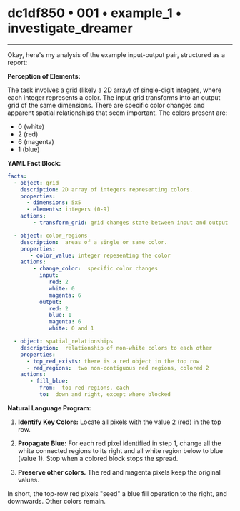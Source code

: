 # dc1df850 • 001 • example_1 • investigate_dreamer

---
Okay, here's my analysis of the example input-output pair, structured as a report:

**Perception of Elements:**

The task involves a grid (likely a 2D array) of single-digit integers, where each integer represents a color.  The input grid transforms into an output grid of the same dimensions.  There are specific color changes and apparent spatial relationships that seem important. The colors present are:

*   0 (white)
*   2 (red)
*   6 (magenta)
*   1 (blue)

**YAML Fact Block:**



```yaml
facts:
  - object: grid
    description: 2D array of integers representing colors.
    properties:
      - dimensions: 5x5
      - elements: integers (0-9)
    actions:
        - transform_grid: grid changes state between input and output

  - object: color_regions
    description:  areas of a single or same color.
    properties:
       - color_value: integer repesenting the color
    actions:
        - change_color:  specific color changes
          input:
             red: 2
             white: 0
             magenta: 6
          output:
             red: 2
             blue: 1
             magenta: 6
             white: 0 and 1

  - object: spatial_relationships
    description:  relationship of non-white colors to each other
    properties:
      - top_red_exists: there is a red object in the top row
      - red_regions:  two non-contiguous red regions, colored 2
    actions:
       - fill_blue:
          from:  top red regions, each
          to:  down and right, except where blocked

```



**Natural Language Program:**

1.  **Identify Key Colors:** Locate all pixels with the value 2 (red) in the top row.

2.  **Propagate Blue:** For each red pixel identified in step 1, change all the white connected regions to its right and all white region below to blue (value 1). Stop when a colored block stops the spread.

3. **Preserve other colors.** The red and magenta pixels keep the original values.

In short, the top-row red pixels "seed" a blue fill operation to the right, and downwards. Other colors remain.

